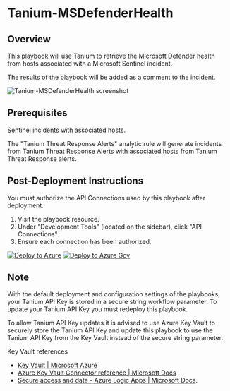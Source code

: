 # Tanium-MSDefenderHealth

## Overview

This playbook will use Tanium to retrieve the Microsoft Defender health from hosts associated with a Microsoft Sentinel incident.

The results of the playbook will be added as a comment to the incident.

![Tanium-MSDefenderHealth screenshot](images/Tanium-MSDefenderHealth.png)

## Prerequisites

Sentinel incidents with associated hosts.

The "Tanium Threat Response Alerts" analytic rule will generate incidents from Tanium Threat Response Alerts with associated hosts from Tanium Threat Response alerts.

## Post-Deployment Instructions

You must authorize the API Connections used by this playbook after deployment.

1. Visit the playbook resource.
2. Under "Development Tools" (located on the sidebar), click "API Connections".
3. Ensure each connection has been authorized.

[![Deploy to Azure](https://aka.ms/deploytoazurebutton)](https://portal.azure.com/#create/Microsoft.Template/uri/https%3A%2F%2Fraw.githubusercontent.com%2FAzure%2FAzure-Sentinel%2Fmaster%2FSolutions%2FTanium%2FPlaybooks%2FTanium-MSDefenderHealth%2Fazuredeploy.json) [![Deploy to Azure Gov](https://aka.ms/deploytoazuregovbutton)](https://portal.azure.us/#create/Microsoft.Template/uri/https%3A%2F%2Fraw.githubusercontent.com%2FAzure%2FAzure-Sentinel%2Fmaster%2FSolutions%2FTanium%2FPlaybooks%2FTanium-MSDefenderHealth%2Fazuredeploy.json)

## Note

With the default deployment and configuration settings of the playbooks, your Tanium API Key is stored in a secure string workflow parameter. To update your Tanium API Key you must redeploy this playbook.

To allow Tanium API Key updates it is advised to use Azure Key Vault to securely store the Tanium API Key and update this playbook to use the Tanium API Key from the Key Vault instead of the secure string parameter.

Key Vault references

* [Key Vault | Microsoft Azure](https://azure.microsoft.com/services/key-vault/)
* [Azure Key Vault Connector reference | Microsoft Docs](https://docs.microsoft.com/connectors/keyvault/)
* [Secure access and data - Azure Logic Apps | Microsoft Docs](https://docs.microsoft.com/azure/logic-apps/logic-apps-securing-a-logic-app?tabs=azure-portal#secure-inputs-and-outputs-in-the-designer).
